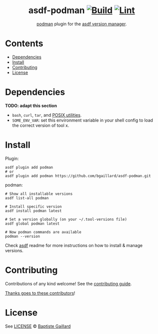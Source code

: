 <div align="center">

# asdf-podman [![Build](https://github.com/bgaillard/asdf-podman/actions/workflows/build.yml/badge.svg)](https://github.com/bgaillard/asdf-podman/actions/workflows/build.yml) [![Lint](https://github.com/bgaillard/asdf-podman/actions/workflows/lint.yml/badge.svg)](https://github.com/bgaillard/asdf-podman/actions/workflows/lint.yml)

[podman](https://github.com/bgaillard/asdf-podman) plugin for the [asdf version manager](https://asdf-vm.com).

</div>

# Contents

- [Dependencies](#dependencies)
- [Install](#install)
- [Contributing](#contributing)
- [License](#license)

# Dependencies

**TODO: adapt this section**

- `bash`, `curl`, `tar`, and [POSIX utilities](https://pubs.opengroup.org/onlinepubs/9699919799/idx/utilities.html).
- `SOME_ENV_VAR`: set this environment variable in your shell config to load the correct version of tool x.

# Install

Plugin:

```shell
asdf plugin add podman
# or
asdf plugin add podman https://github.com/bgaillard/asdf-podman.git
```

podman:

```shell
# Show all installable versions
asdf list-all podman

# Install specific version
asdf install podman latest

# Set a version globally (on your ~/.tool-versions file)
asdf global podman latest

# Now podman commands are available
podman --version
```

Check [asdf](https://github.com/asdf-vm/asdf) readme for more instructions on how to
install & manage versions.

# Contributing

Contributions of any kind welcome! See the [contributing guide](contributing.md).

[Thanks goes to these contributors](https://github.com/bgaillard/asdf-podman/graphs/contributors)!

# License

See [LICENSE](LICENSE) © [Baptiste Gaillard](https://github.com/bgaillard/)
